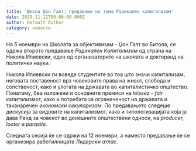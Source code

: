 ```yaml
---
title: 'Школа Џон Галт: предавање на тема Радикален капитализам'
date: 2019-11-11T00:00:00.000Z
author: Default Author
category: новости
---
```


На 5 ноември на Школата за објективизам - Џон Галт во Битола, се одржа второто предавање _Радикален Капитализам_ од страна на Никола Илиевски, еден од организаторите на школата и докторанд на политички науки.

Никола Илиевски ги воведе студентите во тоа што значи капитализам, неговата поставеност врз човековите права на живот, слобода и сопственост, како и улогата на државата во капиталистичко општество. Понатаму, беа изложени и основните премиси на _leissez - fair_ капитализмот, како и потребата за ограниченост на државата и таканаречен _економски секуларизам_. По предавањето следеше дискусија за видовите на капитализмот, како и типологизацијата која ја дава Ранд за човекот во денешните општествени односи, на _producer, looter_ и _parasite._  

Следната сесија ќе се одржи на 12 ноември, а наместо предавање ќе се организира работилницата _Лидерски атлас_.
